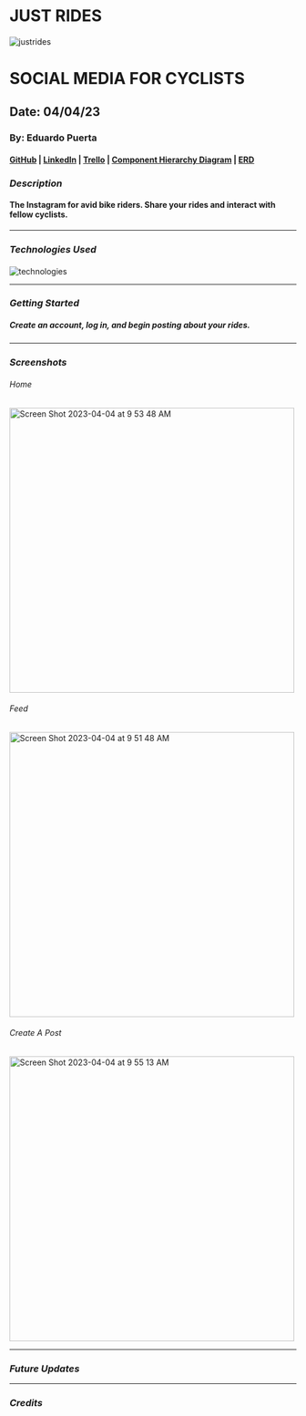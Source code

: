 # JUST RIDES

####

![justrides](https://e0.pxfuel.com/wallpapers/200/30/desktop-wallpaper-bicycle-racing-bicycles.jpg)

# SOCIAL MEDIA FOR CYCLISTS

## Date: 04/04/23

### By: Eduardo Puerta

#### [GitHub](https://github.com/eduardopuerta9) | [LinkedIn](https://www.linkedin.com/in/eduardo-puerta-0a7707265/) | [Trello](https://trello.com/b/SioR3Sem/just-rides) | [Component Hierarchy Diagram](https://lucid.app/lucidchart/ed4f5611-dd93-4aaf-92c9-5a263cd7c92e/edit?view_items=qZrI5zCtwf4Y&invitationId=inv_bc174fde-1014-4740-9151-e0de3b6fa132) | [ERD](https://drive.google.com/file/d/11Eo0ZEDTdXXtyZkAZFOzj4cKkKHcfA-U/view?usp=sharing)

### **_Description_**

#### The Instagram for avid bike riders. Share your rides and interact with fellow cyclists.

---

### **_Technologies Used_**

####

![technologies](https://miro.medium.com/v2/resize:fit:1200/1*ptqverAyBpdfUDhrs2g_3A.jpeg)

---

### **_Getting Started_**

##### Create an account, log in, and begin posting about your rides.

---

### **_Screenshots_**
###### Home
<img width="500" alt="Screen Shot 2023-04-04 at 9 53 48 AM" src="https://user-images.githubusercontent.com/122240360/229815085-c574f513-ab10-44d5-be06-e79c16c95f57.png">


###### Feed
<img width="500" alt="Screen Shot 2023-04-04 at 9 51 48 AM" src="https://user-images.githubusercontent.com/122240360/229814705-fa4fa5c1-d479-4a92-a478-3198dd264650.png">

###### Create A Post
<img width="500" alt="Screen Shot 2023-04-04 at 9 55 13 AM" src="https://user-images.githubusercontent.com/122240360/229815528-5ec24bed-49a2-4f94-a86c-b28a2aa1ecd9.png">





---

### **_Future Updates_**

---

### **_Credits_**
